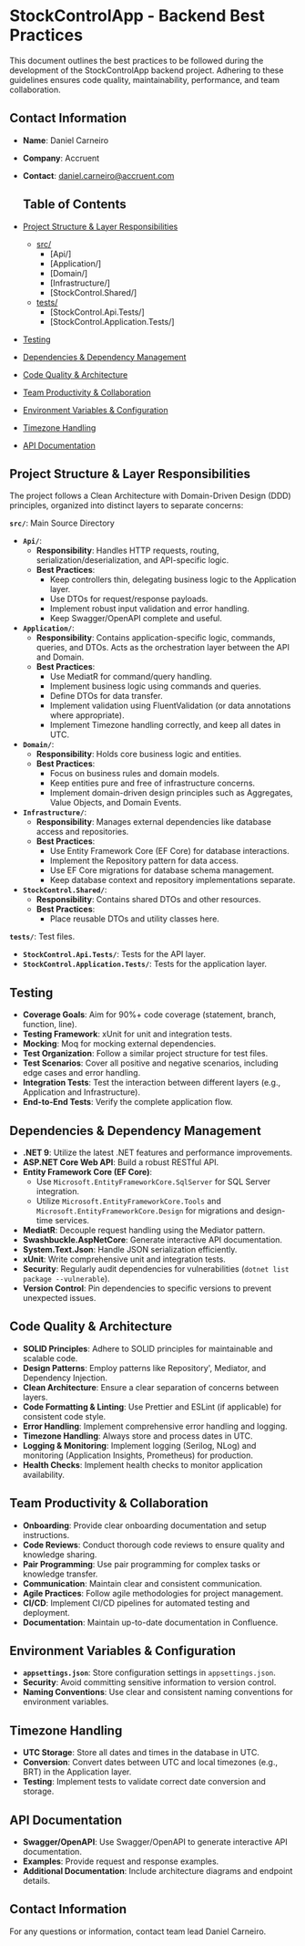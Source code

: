 # StockControlApp - Backend Best Practices

This document outlines the best practices to be followed during the development of the StockControlApp backend project. Adhering to these guidelines ensures code quality, maintainability, performance, and team collaboration.

## Contact Information

- **Name**: Daniel Carneiro
- **Company**: Accruent
- **Contact**: [daniel.carneiro@accruent.com](mailto:daniel.carneiro@accruent.com)

  ## Table of Contents

- [Project Structure & Layer Responsibilities](#project-structure--layer-responsibilities)
  - [src/](#src)
    - [Api/]
    - [Application/]
    - [Domain/]
    - [Infrastructure/]
    - [StockControl.Shared/]
  - [tests/](#tests)
    - [StockControl.Api.Tests/]
    - [StockControl.Application.Tests/]
- [Testing](#testing)
- [Dependencies & Dependency Management](#dependencies--dependency-management)
- [Code Quality & Architecture](#code-quality--architecture)
- [Team Productivity & Collaboration](#team-productivity--collaboration)
- [Environment Variables & Configuration](#environment-variables--configuration)
- [Timezone Handling](#timezone-handling)
- [API Documentation](#api-documentation)

## Project Structure & Layer Responsibilities

The project follows a Clean Architecture with Domain-Driven Design (DDD) principles, organized into distinct layers to separate concerns:

**`src/`**: Main Source Directory

- **`Api/`**:
  - **Responsibility**: Handles HTTP requests, routing, serialization/deserialization, and API-specific logic.
  - **Best Practices**:
    - Keep controllers thin, delegating business logic to the Application layer.
    - Use DTOs for request/response payloads.
    - Implement robust input validation and error handling.
    - Keep Swagger/OpenAPI complete and useful.
- **`Application/`**:
  - **Responsibility**: Contains application-specific logic, commands, queries, and DTOs. Acts as the orchestration layer between the API and Domain.
  - **Best Practices**:
    - Use MediatR for command/query handling.
    - Implement business logic using commands and queries.
    - Define DTOs for data transfer.
    - Implement validation using FluentValidation (or data annotations where appropriate).
    - Implement Timezone handling correctly, and keep all dates in UTC.
- **`Domain/`**:
  - **Responsibility**: Holds core business logic and entities.
  - **Best Practices**:
    - Focus on business rules and domain models.
    - Keep entities pure and free of infrastructure concerns.
    - Implement domain-driven design principles such as Aggregates, Value Objects, and Domain Events.
- **`Infrastructure/`**:
  - **Responsibility**: Manages external dependencies like database access and repositories.
  - **Best Practices**:
    - Use Entity Framework Core (EF Core) for database interactions.
    - Implement the Repository pattern for data access.
    - Use EF Core migrations for database schema management.
    - Keep database context and repository implementations separate.
- **`StockControl.Shared/`**:
  - **Responsibility**: Contains shared DTOs and other resources.
  - **Best Practices**:
    - Place reusable DTOs and utility classes here.

**`tests/`**: Test files.

- **`StockControl.Api.Tests/`**: Tests for the API layer.
- **`StockControl.Application.Tests/`**: Tests for the application layer.

## Testing

- **Coverage Goals**: Aim for 90%+ code coverage (statement, branch, function, line).
- **Testing Framework**: xUnit for unit and integration tests.
- **Mocking**: Moq for mocking external dependencies.
- **Test Organization**: Follow a similar project structure for test files.
- **Test Scenarios**: Cover all positive and negative scenarios, including edge cases and error handling.
- **Integration Tests**: Test the interaction between different layers (e.g., Application and Infrastructure).
- **End-to-End Tests**: Verify the complete application flow.

## Dependencies & Dependency Management

- **.NET 9**: Utilize the latest .NET features and performance improvements.
- **ASP.NET Core Web API**: Build a robust RESTful API.
- **Entity Framework Core (EF Core)**:
  - Use `Microsoft.EntityFrameworkCore.SqlServer` for SQL Server integration.
  - Utilize `Microsoft.EntityFrameworkCore.Tools` and `Microsoft.EntityFrameworkCore.Design` for migrations and design-time services.
- **MediatR**: Decouple request handling using the Mediator pattern.
- **Swashbuckle.AspNetCore**: Generate interactive API documentation.
- **System.Text.Json**: Handle JSON serialization efficiently.
- **xUnit**: Write comprehensive unit and integration tests.
- **Security**: Regularly audit dependencies for vulnerabilities (`dotnet list package --vulnerable`).
- **Version Control**: Pin dependencies to specific versions to prevent unexpected issues.

## Code Quality & Architecture

- **SOLID Principles**: Adhere to SOLID principles for maintainable and scalable code.
- **Design Patterns**: Employ patterns like Repository', Mediator, and Dependency Injection.
- **Clean Architecture**: Ensure a clear separation of concerns between layers.
- **Code Formatting & Linting**: Use Prettier and ESLint (if applicable) for consistent code style.
- **Error Handling**: Implement comprehensive error handling and logging.
- **Timezone Handling**: Always store and process dates in UTC.
- **Logging & Monitoring**: Implement logging (Serilog, NLog) and monitoring (Application Insights, Prometheus) for production.
- **Health Checks**: Implement health checks to monitor application availability.

## Team Productivity & Collaboration

- **Onboarding**: Provide clear onboarding documentation and setup instructions.
- **Code Reviews**: Conduct thorough code reviews to ensure quality and knowledge sharing.
- **Pair Programming**: Use pair programming for complex tasks or knowledge transfer.
- **Communication**: Maintain clear and consistent communication.
- **Agile Practices**: Follow agile methodologies for project management.
- **CI/CD**: Implement CI/CD pipelines for automated testing and deployment.
- **Documentation**: Maintain up-to-date documentation in Confluence.

## Environment Variables & Configuration

- **`appsettings.json`**: Store configuration settings in `appsettings.json`.
- **Security**: Avoid committing sensitive information to version control.
- **Naming Conventions**: Use clear and consistent naming conventions for environment variables.

## Timezone Handling

- **UTC Storage**: Store all dates and times in the database in UTC.
- **Conversion**: Convert dates between UTC and local timezones (e.g., BRT) in the Application layer.
- **Testing**: Implement tests to validate correct date conversion and storage.

## API Documentation

- **Swagger/OpenAPI**: Use Swagger/OpenAPI to generate interactive API documentation.
- **Examples**: Provide request and response examples.
- **Additional Documentation**: Include architecture diagrams and endpoint details.

## Contact Information

For any questions or information, contact team lead Daniel Carneiro.
